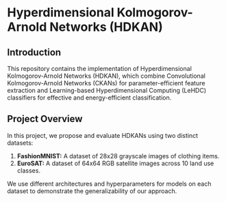 # Hyperdimensional Kolmogorov-Arnold Networks (HDKAN)

## Introduction

This repository contains the implementation of Hyperdimensional Kolmogorov-Arnold Networks (HDKAN), which combine Convolutional Kolmogorov-Arnold Networks (CKANs) for parameter-efficient feature extraction and Learning-based Hyperdimensional Computing (LeHDC) classifiers for effective and energy-efficient classification.

## Project Overview

In this project, we propose and evaluate HDKANs using two distinct datasets:
1. **FashionMNIST:** A dataset of 28x28 grayscale images of clothing items.
2. **EuroSAT:** A dataset of 64x64 RGB satellite images across 10 land use classes.

We use different architectures and hyperparameters for models on each dataset to demonstrate the generalizability of our approach.
